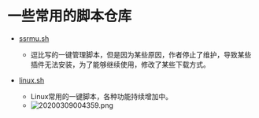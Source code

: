 # 一些常用的脚本仓库

- [ssrmu.sh](https://github.com/bluekk935/doubi)  

  -  逗比写的一键管理脚本，但是因为某些原因，作者停止了维护，导致某些插件无法安装，为了能够继续使用，修改了某些下载方式。

- [linux.sh](https://github.com/waterrr/Script/blob/master/linux.sh)   
  -  Linux常用的一键脚本，各种功能持续增加中。
  -  ![20200309004359.png](https://i.loli.net/2020/03/09/W2BUZi9gC8X5hVu.png)
     
